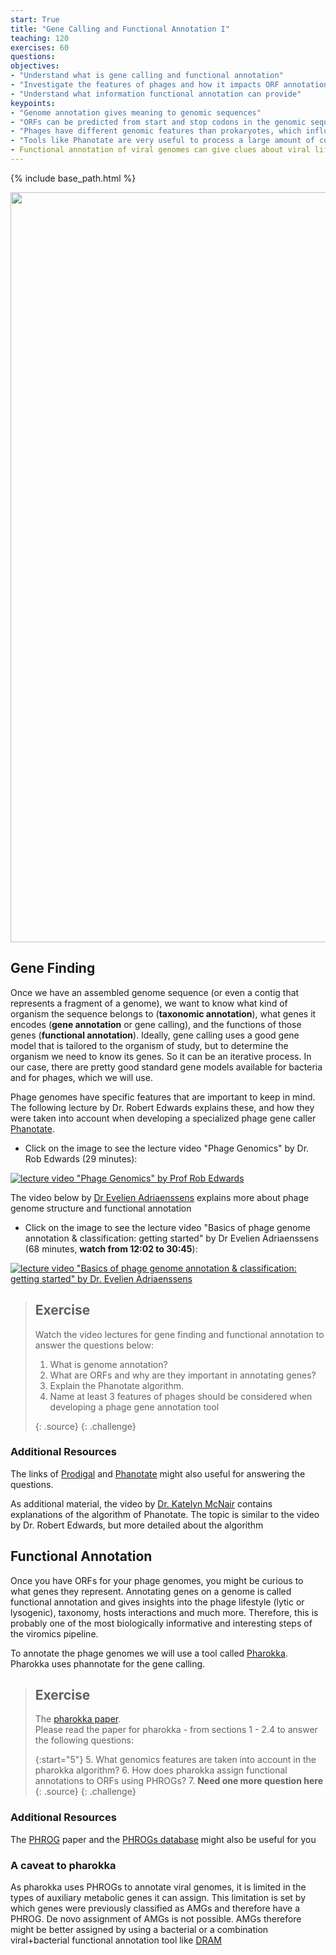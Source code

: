 ```yaml
---
start: True
title: "Gene Calling and Functional Annotation I"
teaching: 120
exercises: 60
questions:
objectives:
- "Understand what is gene calling and functional annotation"
- "Investigate the features of phages and how it impacts ORF annotation"
- "Understand what information functional annotation can provide"
keypoints:
- "Genome annotation gives meaning to genomic sequences"
- "ORFs can be predicted from start and stop codons in the genomic sequences"
- "Phages have different genomic features than prokaryotes, which influences the design of algorithms"
- "Tools like Phanotate are very useful to process a large amount of contigs. However, no tool is perfect, so a critical interpretation of the results is important"
- Functional annotation of viral genomes can give clues about viral lifestyle and host interactions
---
```


{% include base_path.html %}
<p align="center">
    <a href="{{ site.carpentries_site }}"><img src="{{ relative_root_path }}/assets/img/logo_day4.png" alt="Viromics workflow" width="1200" /></a>
</p>

## Gene Finding

Once we have an assembled genome sequence (or even a contig that represents a fragment of a genome), we want to know  what kind of organism the sequence belongs to (**taxonomic annotation**), what genes it encodes (**gene annotation** or gene calling), and the functions of those genes (**functional annotation**). Ideally, gene calling uses a good gene model that is tailored to the organism of study, but to determine the organism we need to know its genes. So it can be an iterative process. In our case, there are pretty good standard gene models available for bacteria and for phages, which we will use.

Phage genomes have specific features that are important to keep in mind. The following lecture by Dr. Robert Edwards explains these, and how they were taken into account when developing a specialized phage gene caller [Phanotate](https://github.com/deprekate/PHANOTATE). 

- Click on the image to see the lecture video "Phage Genomics" by Dr. Rob Edwards (29 minutes):
  
[![lecture video "Phage Genomics" by Prof Rob Edwards](https://img.youtube.com/vi/ecJ1DqVvuFE/0.jpg)](https://www.youtube.com/watch?v=ecJ1DqVvuFE&pp=ygUJcGhhbm90YXRl)  

The video below by [Dr Evelien Adriaenssens](https://www.youtube.com/watch?v=wO1w1Z1Or1w&pp=ygUJcGhhbm90YXRl) explains more about phage genome structure and functional annotation

- Click on the image to see the lecture video "Basics of phage genome annotation & classification: getting started" by Dr Evelien Adriaenssens (68 minutes, **watch from 12:02 to 30:45**):
  
[![lecture video "Basics of phage genome annotation & classification: getting started" by Dr. Evelien Adriaenssens](https://img.youtube.com/vi/wO1w1Z1Or1w/0.jpg)](https://www.youtube.com/watch?v=wO1w1Z1Or1w)

> ## Exercise
>  
>  Watch the video lectures for gene finding and functional annotation to answer the questions below:  
>  1. What is genome annotation?
> 2. What are ORFs and why are they important in annotating genes?
> 3. Explain the Phanotate algorithm.
> 4. Name at least 3 features of phages should be considered when developing a phage gene annotation tool
>
> {: .source}
{: .challenge}

### Additional Resources

The links of [Prodigal](https://github.com/hyattpd/Prodigal) and [Phanotate](https://academic.oup.com/bioinformatics/article/35/22/4537/5480131) might also useful for answering the questions. 

As additional material, the video by [Dr. Katelyn McNair](https://www.youtube.com/watch?v=gvnPsA1S6GY&pp=ygUJcGhhbm90YXRl) contains explanations of the algorithm of Phanotate. The topic is similar to the video by Dr. Robert Edwards, but more detailed about the algorithm


## Functional Annotation

Once you have ORFs for your phage genomes, you might be curious to what genes they represent. Annotating genes on a genome is called functional annotation and gives insights into the phage lifestyle (lytic or lysogenic), taxonomy, hosts interactions and much more. Therefore, this is probably one of the most biologically informative and interesting steps of the viromics pipeline. 

To annotate the phage genomes we will use a tool called [Pharokka](https://github.com/gbouras13/pharokka/tree/master). Pharokka uses phannotate for the gene calling. 

> ## Exercise
>  The [pharokka paper](https://academic.oup.com/bioinformatics/article/39/1/btac776/6858464?login=true).   
>  Please read the paper for pharokka - from sections 1 - 2.4 to answer the following questions:  
>  
>  {:start="5"}
>  5. What genomics features are taken into account in the pharokka algorithm?
>  6. How does pharokka assign functional annotations to ORFs using PHROGs? 
>  7. **Need one more question here**
> {: .source}
{: .challenge}

### Additional Resources

The [PHROG](https://academic.oup.com/nargab/article/3/3/lqab067/6342220) paper and the [PHROGs database](https://phrogs.lmge.uca.fr/) might also be useful for you

### A caveat to pharokka

As pharokka uses PHROGs to annotate viral genomes, it is limited in the types of auxiliary metabolic genes it can assign. This limitation is set by which genes were previously classified as AMGs and therefore have a PHROG. De novo assignment of AMGs is not possible. AMGs therefore might be better assigned by using a bacterial or a combination viral+bacterial functional annotation tool like [DRAM](https://github.com/WrightonLabCSU/DRAM) 
